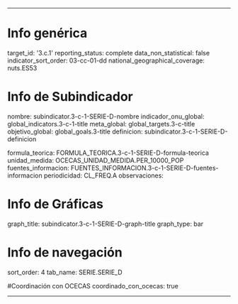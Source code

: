 ---

# Info genérica
target_id: '3.c.1'
reporting_status: complete
data_non_statistical: false
indicator_sort_order: 03-cc-01-dd
national_geographical_coverage: nuts.ES53

# Info de Subindicador
nombre: subindicator.3-c-1-SERIE-D-nombre
indicador_onu_global: global_indicators.3-c-1-title
meta_global: global_targets.3-c-title
objetivo_global: global_goals.3-title
definicion: subindicator.3-c-1-SERIE-D-definicion

formula_teorica: FORMULA_TEORICA.3-c-1-SERIE-D-formula-teorica
unidad_medida: OCECAS_UNIDAD_MEDIDA.PER_10000_POP
fuentes_informacion: FUENTES_INFORMACION.3-c-1-SERIE-D-fuentes-informacion
periodicidad: CL_FREQ.A
observaciones:

# Info de Gráficas
graph_title: subindicator.3-c-1-SERIE-D-graph-title
graph_type: bar

# Info de navegación
sort_order: 4
tab_name: SERIE.SERIE_D

#Coordinación con OCECAS
coordinado_con_ocecas: true

---
